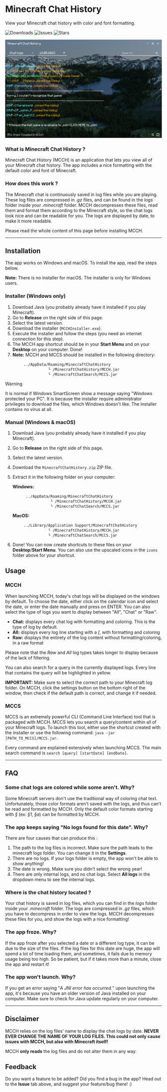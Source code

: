 # Minecraft Chat History
View your Minecraft chat history with color and font formatting.

![Downloads](https://img.shields.io/github/downloads/vincent64/minecraft-chat-history/latest/total)
![Issues](https://img.shields.io/github/issues-raw/vincent64/minecraft-chat-history)
![Stars](https://img.shields.io/github/stars/vincent64/minecraft-chat-history)

![Screenshot](src/resources/screenshot.png)

### What is Minecraft Chat History ?
Minecraft Chat History (MCCH) is an application that lets you view all of your Minecraft chat history. The app includes a nice formatting with the default color and font of Minecraft.

### How does this work ?
The Minecraft chat is continuously saved in log files while you are playing. These log files are compressed in *.gz* files, and can be found in the *logs* folder inside your *.minecraft* folder.
MCCH decompresses these files, read them and format them according to the Minecraft style, so the chat logs look nice and can be readable for you.
The logs are displayed by date, to make it more readable.

Please read the whole content of this page before installing MCCH.

---

## Installation
The app works on Windows and macOS. To install the app, read the steps below.

**Note:** There is no installer for macOS. The installer is only for Windows users.

### Installer (Windows only)
1. Download Java (you probably already have it installed if you play Minecraft).
2. Go to **Release** on the right side of this page.
3. Select the latest version.
4. Download the installer (```MCCHInstaller.exe```).
5. Execute the installer and follow the steps (you need an internet connection for this step).
6. The MCCH app shortcut should be in your **Start Menu** and on your **Desktop** on your computer. Done!
7. **Note:** MCCH and MCCS should be installed in the following directory:
    ```
         ../AppData/Roaming/MinecraftChatHistory
                    └ /MinecraftChatHistory/MCCH.jar
                    └ /MinecraftChatSearch/MCCS.jar
    ```
   
> [!WARNING]
It is normal if Windows SmartScreen show a message saying "Windows protected your PC".
It is because the installer require administrator privileges to download the files, which Windows doesn't like.
The installer contains no virus at all.

### Manual (Windows & macOS)
1. Download Java (you probably already have it installed if you play Minecraft).
2. Go to **Release** on the right side of this page.
3. Select the latest version.
4. Download the ```MinecraftChatHistory.zip``` ZIP file.
6. Extract it in the following folder on your computer:

   **Windows:**
   ```
         ../AppData/Roaming/MinecraftChatHistory
                    └ /MinecraftChatHistory/MCCH.jar
                    └ /MinecraftChatSearch/MCCS.jar
    ```
   **MacOS:**
    ```
         ../Library/Application Support/MinecraftChatHistory
                    └ /MinecraftChatHistory/MCCH.jar
                    └ /MinecraftChatSearch/MCCS.jar
    ```
7. Done! You can now create shortcuts to these files on your **Desktop**/**Start Menu**.
You can also use the upscaled icons in the ```icons``` folder above for your shortcut.

## Usage

### MCCH
When launching MCCH, today's chat logs will be displayed on the windows by default. To choose the date, either click on the calendar icon and select the date, or enter the date manually and press on ENTER.
You can also select the type of logs you want to display between "All", "Chat" or "Raw".

- **Chat:** displays every chat log with formatting and coloring. This is the type of log by default.
- **All:** displays every log line starting with a *[*, with formatting and coloring
- **Raw:** displays the entirety of the log content without formatting/coloring, in a raw format

Please note that the *Raw* and *All* log types takes longer to display because of the lack of filtering.

You can also search for a query in the currently displayed logs. Every line that contains the query will be highlighted in yellow.

**IMPORTANT:** Make sure to select the correct path to your Minecraft log folder. On MCCH, click the settings button on the bottom right of the window, then check if the default path is correct, and change it if needed.

### MCCS
MCCS is an extremely powerful CLI (Command Line Interface) tool that is packaged with MCCH.
MCCS lets you search a query/content within all of your Minecraft logs. To launch this tool, either use the shortcut created with the installer or use the following command:
```java -jar [PATH_TO_MCCS]/MCCS.jar```.

Every command are explained extensively when launching MCCS. The main search command is ```search [query] [startDate] [endDate]```.

---

## FAQ

### Some chat logs are colored while some aren't. Why?
Some Minecraft servers don't use the traditional way of coloring chat text. Unfortunately, those color formats aren't saved with the logs, and thus can't be read and formatted by MCCH. Only the default color formats starting with *§* (ex: *§1*, *§a*) can be formatted by MCCH.

### The app keeps saying "No logs found for this date". Why?
There are four causes that can produce this :
1. The path to the log files is incorrect. Make sure the path leads to the minecraft logs folder. You can change it in the **Settings**.
2. There are no logs. If your logs folder is empty, the app won't be able to show anything!
3. The date is wrong. Make sure you didn't select the wrong year!
4. There are only internal logs, and no chat logs. Select **All logs** in the dropdown menu to see the internal logs.

### Where is the chat history located ?
Your chat history is saved in log files, which you can find in the *logs* folder inside your *.minecraft* folder. The logs are compressed in *.gz* files, which you have to decompress in order to view the logs. MCCH decompresses these files for you, and show the logs with a nice formatting!

### The app froze. Why?
If the app froze after you selected a date or a different log type, it can be due to the size of the files. If the log files for this date are huge, the app will spend a lot of time loading them, and sometimes, it fails due to memory usage being too high. So be patient, but if it takes more than a minute, close the app and restart it!

### The app won't launch. Why?
If you get an error saying "*A JNI error has occurred.*" upon launching the app, it's because you have an older version of Java installed on your computer. Make sure to check for Java update regularly on your computer.

---

## Disclaimer
MCCH relies on the log files' name to display the chat logs by date. **NEVER EVER CHANGE THE NAME OF YOUR LOG FILES. This could not only cause issues with MCCH, but also with Minecraft itself!**

MCCH **only reads** the log files and do not alter them in any way.


## Feedback
Do you want a feature to be added? Did you find a bug in the app? Head out to the **Issue** tab above, and suggest your feature/bug there! :)